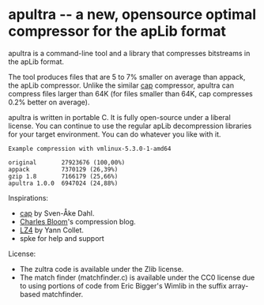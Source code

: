apultra -- a new, opensource optimal compressor for the apLib format
====================================================================

apultra is a command-line tool and a library that compresses bitstreams in the apLib format. 

The tool produces files that are 5 to 7% smaller on average than appack, the apLib compressor. Unlike the similar [cap](https://github.com/svendahl/cap) compressor, apultra can compress files larger than 64K (for files smaller than 64K, cap compresses 0.2% better on average).

apultra is written in portable C. It is fully open-source under a liberal license. You can continue to use the regular apLib decompression libraries for your target environment. You can do whatever you like with it.

    Example compression with vmlinux-5.3.0-1-amd64

    original       27923676 (100,00%)
    appack         7370129 (26,39%)
    gzip 1.8       7166179 (25,66%)
    apultra 1.0.0  6947024 (24,88%)


Inspirations:

 * [cap](https://github.com/svendahl/cap) by Sven-Åke Dahl. 
 * [Charles Bloom](http://cbloomrants.blogspot.com/)'s compression blog. 
 * [LZ4](https://github.com/lz4/lz4) by Yann Collet. 
 * spke for help and support

License:

* The zultra code is available under the Zlib license.
* The match finder (matchfinder.c) is available under the CC0 license due to using portions of code from Eric Bigger's Wimlib in the suffix array-based matchfinder.
